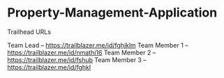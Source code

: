 # Property-Management-Application

Trailhead URLs

Team Lead – https://trailblazer.me/id/fghjklm
Team Member 1 – https://trailblazer.me/id/nmathi16
Team Member 2 – https://trailblazer.me/id/fshub
Team Member 3 – https://trailblazer.me/id/fghkl

